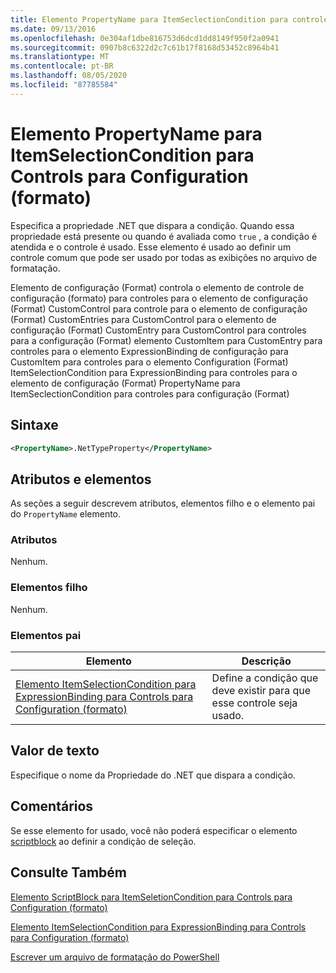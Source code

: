```yaml
---
title: Elemento PropertyName para ItemSeclectionCondition para controles para configuração (formato) | Microsoft Docs
ms.date: 09/13/2016
ms.openlocfilehash: 0e304af1dbe816753d6dcd1dd8149f950f2a0941
ms.sourcegitcommit: 0907b8c6322d2c7c61b17f8168d53452c8964b41
ms.translationtype: MT
ms.contentlocale: pt-BR
ms.lasthandoff: 08/05/2020
ms.locfileid: "87785584"
---
```

# <a name="propertyname-element-for-itemseclectioncondition-for-controls-for-configuration-format"></a>Elemento PropertyName para ItemSelectionCondition para Controls para Configuration (formato)

Especifica a propriedade .NET que dispara a condição. Quando essa propriedade está presente ou quando é avaliada como `true` , a condição é atendida e o controle é usado. Esse elemento é usado ao definir um controle comum que pode ser usado por todas as exibições no arquivo de formatação.

Elemento de configuração (Format) controla o elemento de controle de configuração (formato) para controles para o elemento de configuração (Format) CustomControl para controle para o elemento de configuração (Format) CustomEntries para CustomControl para o elemento de configuração (Format) CustomEntry para CustomControl para controles para a configuração (Format) elemento CustomItem para CustomEntry para controles para o elemento ExpressionBinding de configuração para CustomItem para controles para o elemento Configuration (Format) ItemSelectionCondition para ExpressionBinding para controles para o elemento de configuração (Format) PropertyName para ItemSeclectionCondition para controles para configuração (Format)

## <a name="syntax"></a>Sintaxe

```xml
<PropertyName>.NetTypeProperty</PropertyName>
```

## <a name="attributes-and-elements"></a>Atributos e elementos

As seções a seguir descrevem atributos, elementos filho e o elemento pai do `PropertyName` elemento.

### <a name="attributes"></a>Atributos

Nenhum.

### <a name="child-elements"></a>Elementos filho

Nenhum.

### <a name="parent-elements"></a>Elementos pai

|Elemento|Descrição|
|-------------|-----------------|
|[Elemento ItemSelectionCondition para ExpressionBinding para Controls para Configuration (formato)](./itemselectioncondition-element-for-expressionbinding-for-controls-for-configuration-format.md)|Define a condição que deve existir para que esse controle seja usado.|

## <a name="text-value"></a>Valor de texto

Especifique o nome da Propriedade do .NET que dispara a condição.

## <a name="remarks"></a>Comentários

Se esse elemento for usado, você não poderá especificar o elemento [scriptblock](./scriptblock-element-for-itemseclectioncondition-for-controls-for-configuration-format.md) ao definir a condição de seleção.

## <a name="see-also"></a>Consulte Também

[Elemento ScriptBlock para ItemSeletionCondition para Controls para Configuration (formato)](./scriptblock-element-for-itemseclectioncondition-for-controls-for-configuration-format.md)

[Elemento ItemSelectionCondition para ExpressionBinding para Controls para Configuration (formato)](./itemselectioncondition-element-for-expressionbinding-for-controls-for-configuration-format.md)

[Escrever um arquivo de formatação do PowerShell](./writing-a-powershell-formatting-file.md)
